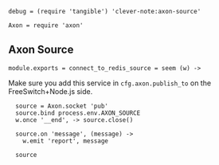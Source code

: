     debug = (require 'tangible') 'clever-note:axon-source'

    Axon = require 'axon'

Axon Source
-----------

    module.exports = connect_to_redis_source = seem (w) ->

Make sure you add this service in `cfg.axon.publish_to` on the FreeSwitch+Node.js side.

      source = Axon.socket 'pub'
      source.bind process.env.AXON_SOURCE
      w.once '__end', -> source.close()

      source.on 'message', (message) ->
        w.emit 'report', message

      source
